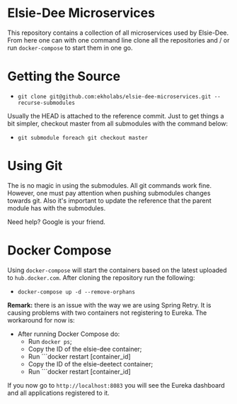 # Elsie-Dee Microservices

This repository contains a collection of all microservices used by Elsie-Dee.
From here one can with one command line clone all the repositories and / or
run ```docker-compose``` to start them in one go.

# Getting the Source

* ```git clone git@github.com:ekholabs/elsie-dee-microservices.git --recurse-submodules```

Usually the HEAD is attached to the reference commit. Just to get things a bit
simpler, checkout master from all submodules with the command below:

* ```git submodule foreach git checkout master```

# Using Git

The is no magic in using the submodules. All git commands work fine. However, one must
pay attention when pushing submodules changes towards git. Also it's important to
update the reference that the parent module has with the submodules.

Need help? Google is your friend.

# Docker Compose

Using ```docker-compose``` will start the containers based on the latest uploaded to
```hub.docker.com```. After cloning the repository run the following:

* ```docker-compose up -d --remove-orphans```

**Remark:** there is an issue with the way we are using Spring Retry. It is causing
problems with two containers not registering to Eureka. The workaround for now is:

* After running Docker Compose do:
  * Run ```docker ps```;
  * Copy the ID of the elsie-dee container;
  * Run ```docker restart [container_id]
  * Copy the ID of the elsie-deetect container;
  * Run ```docker restart [container_id]

If you now go to ```http://localhost:8083``` you will see the Eureka dashboard and all
applications registered to it.
